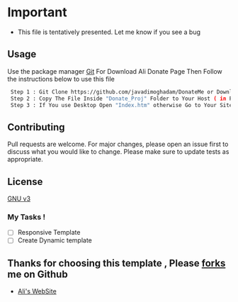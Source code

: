 # Important

* This file is tentatively presented. Let me know if you see a bug

## Usage

Use the package manager [Git](https://git-scm.com/) For Download Ali Donate Page Then Follow the instructions below to use this file

```bash
 Step 1 : Git Clone https://github.com/javadimoghadam/DonateMe or Download Zip File .  
 Step 2 : Copy The File Inside "Donate_Proj" Folder to Your Host ( in Public_Html ) or Desktop .
 Step 3 : If You use Desktop Open "Index.htm" otherwise Go to Your Site and See him . 
```

## Contributing

Pull requests are welcome. For major changes, please open an issue first to discuss what you would like to change.
Please make sure to update tests as appropriate.

## License

[GNU v3](https://www.gnu.org/licenses/gpl-3.0.en.html)

### My Tasks !

- [ ] Responsive Template
- [ ] Create Dynamic template 

## Thanks for choosing this template , Please [forks](https://github.com/javadimoghadam/DonateMe) me on Github

* [Ali's WebSite](https://javadi.ml/)